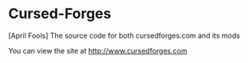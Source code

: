# Cursed-Forges
[April Fools] The source code for both cursedforges.com and its mods

You can view the site at http://www.cursedforges.com
